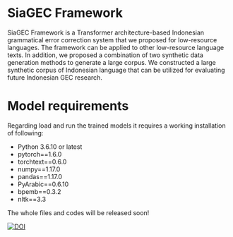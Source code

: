 # SiaGEC Framework
SiaGEC Framework is a Transformer architecture-based Indonesian grammatical error correction system that we proposed for low-resource languages. The framework can be applied to other low-resource language texts. In addition, we proposed a combination of two synthetic data generation methods to generate a large corpus. We constructed a large synthetic corpus of Indonesian language that can be utilized for evaluating future Indonesian GEC research.
# Model requirements
Regarding load and run the trained models it requires a working installation of following: 
- Python 3.6.10 or latest 
- pytorch==1.6.0
- torchtext==0.6.0
- numpy==1.17.0
- pandas==1.17.0
- PyArabic==0.6.10
- bpemb==0.3.2
- nltk==3.3
  
The whole files and codes will be released soon!

[![DOI](https://zenodo.org/badge/695729408.svg)](https://zenodo.org/doi/10.5281/zenodo.10646583)
